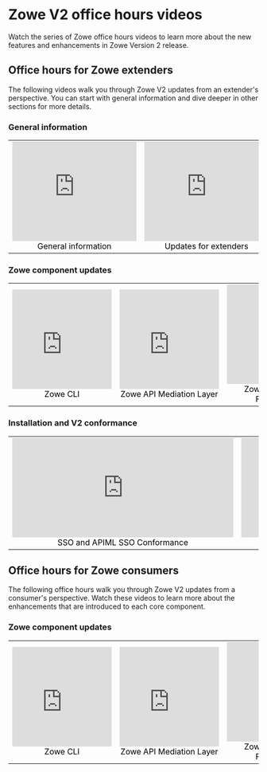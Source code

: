 # Zowe V2 office hours videos

Watch the series of Zowe office hours videos to learn more about the new features and enhancements in Zowe Version 2 release.

## Office hours for Zowe extenders

The following videos walk you through Zowe V2 updates from an extender's perspective. You can start with general information and dive deeper in other sections for more details.

### General information

<table rules="none" align="center">
	<tr>
		<td>
			<center>
				<iframe class="embed-responsive-item" id="youtubeplayer" title="Zowe videos" type="text/html" width="250px" height="200" src="https://www.youtube.com/embed/sd634LJtKIk" frameborder="0" webkitallowfullscreen="true" mozallowfullscreen="true" allowfullscreen="true"></iframe>
				<font color="000000">General information</font>
			</center>
		</td>
		<td>
			<center>
				<iframe class="embed-responsive-item" id="youtubeplayer" title="Zowe videos" type="text/html" width="250px" height="200" src="https://www.youtube.com/embed/kIfRwjFaa60" frameborder="0" webkitallowfullscreen="true" mozallowfullscreen="true" allowfullscreen="true"></iframe>
				<font color="000000">Updates for extenders</font>
			</center>
		</td>
		<td>
			<center>
				<iframe class="embed-responsive-item" id="youtubeplayer" title="Zowe videos" type="text/html" width="250px" height="200" src="https://www.youtube.com/embed/0POzncbTmx4" frameborder="0" webkitallowfullscreen="true" mozallowfullscreen="true" allowfullscreen="true"></iframe>
				<font color="000000">Wrap-up session</font>
			</center>
		</td>
	</tr>
</table>

### Zowe component updates

<table rules="none" align="center" width="100%">
	<tr>
		<td>
			<center>
				<iframe class="embed-responsive-item" id="youtubeplayer" title="Zowe videos" type="text/html" width="200px" height="200" src="https://www.youtube.com/embed/kI9JpTP6IUg" frameborder="0" webkitallowfullscreen="true" mozallowfullscreen="true" allowfullscreen="true"></iframe>
				<font color="000000">Zowe CLI</font>
			</center>
		</td>
		<td>
			<center>
				<iframe class="embed-responsive-item" id="youtubeplayer" title="Zowe videos" type="text/html" width="200px" height="200" src="https://www.youtube.com/embed/0POzncbTmx4" frameborder="0" webkitallowfullscreen="true" mozallowfullscreen="true" allowfullscreen="true"></iframe>
				<font color="000000">Zowe API Mediation Layer</font>
			</center>
		</td>
		<td>
			<center>
				<iframe class="embed-responsive-item" id="youtubeplayer" title="Zowe videos" type="text/html" width="200px" height="200" src="https://www.youtube.com/embed/wKAhkGQ2HOQ" frameborder="0" webkitallowfullscreen="true" mozallowfullscreen="true" allowfullscreen="true"></iframe>
				<font color="000000">Zowe Application Framework</font>
			</center>
		</td>
		<td>
			<center>
				<iframe class="embed-responsive-item" id="youtubeplayer" title="Zowe videos" type="text/html" width="200px" height="200" src="https://www.youtube.com/embed/Q3cd1cOD2Qw" frameborder="0" webkitallowfullscreen="true" mozallowfullscreen="true" allowfullscreen="true"></iframe>
				<font color="000000">Zowe Explorer</font>
			</center>
		</td>
	</tr>
</table>

### Installation and V2 conformance

<table rules="none" align="center">
	<tr>
		<td>
			<center>
				<iframe class="embed-responsive-item" id="youtubeplayer" title="Zowe videos" type="text/html" width="445px" height="200" src="https://www.youtube.com/embed/6bYhh1RQuAo" frameborder="0" webkitallowfullscreen="true" mozallowfullscreen="true" allowfullscreen="true"></iframe>
				<font color="000000">SSO and APIML SSO Conformance</font>
			</center>
		</td>
		<td>
			<center>
				<iframe class="embed-responsive-item" id="youtubeplayer" title="Zowe videos" type="text/html" width="445px" height="200" src="https://www.youtube.com/embed/LjufWJDYcjg" frameborder="0" webkitallowfullscreen="true" mozallowfullscreen="true" allowfullscreen="true"></iframe>
				<font color="000000">Systems and installation</font>
			</center>
		</td>
	</tr>
</table>

## Office hours for Zowe consumers

The following office hours walk you through Zowe V2 updates from a consumer's perspective. Watch these videos to learn more about the enhancements that are introduced to each core component. 

### Zowe component updates

<table rules="none" align="center" width="100%">
	<tr>
		<td>
			<center>
				<iframe class="embed-responsive-item" id="youtubeplayer" title="Zowe videos" type="text/html" width="200px" height="200" src="https://www.youtube.com/embed/ih52PzPncrw" frameborder="0" webkitallowfullscreen="true" mozallowfullscreen="true" allowfullscreen="true"></iframe>
				<font color="000000">Zowe CLI</font>
			</center>
		</td>
		<td>
			<center>
				<iframe class="embed-responsive-item" id="youtubeplayer" title="Zowe videos" type="text/html" width="200px" height="200" src="https://www.youtube.com/embed/cH9SpWknHsY" frameborder="0" webkitallowfullscreen="true" mozallowfullscreen="true" allowfullscreen="true"></iframe>
				<font color="000000">Zowe API Mediation Layer</font>
			</center>
		</td>
		<td>
			<center>
				<iframe class="embed-responsive-item" id="youtubeplayer" title="Zowe videos" type="text/html" width="200px" height="200" src="https://www.youtube.com/embed/1BFGtv95eC0" frameborder="0" webkitallowfullscreen="true" mozallowfullscreen="true" allowfullscreen="true"></iframe>
				<font color="000000">Zowe Application Framework</font>
			</center>
		</td>
		<td>
			<center>
				<iframe class="embed-responsive-item" id="youtubeplayer" title="Zowe videos" type="text/html" width="200px" height="200" src="https://www.youtube.com/embed/44klrbtNd-8" frameborder="0" webkitallowfullscreen="true" mozallowfullscreen="true" allowfullscreen="true"></iframe>
				<font color="000000">Zowe Explorer</font>
			</center>
		</td>
	</tr>
</table>
